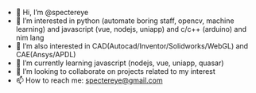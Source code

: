 - 👋 Hi, I’m @spectereye
- 👀 I’m interested in python (automate boring staff, opencv, machine learning) and javascript (vue, nodejs, uniapp) and c/c++ (arduino) and nim lang
- 👀 I’m also interested in CAD(Autocad/Inventor/Solidworks/WebGL) and CAE(Ansys/APDL)
- 🌱 I’m currently learning javascript (nodejs, vue, uniapp, quasar)
- 💞️ I’m looking to collaborate on projects related to my interest
- 📫 How to reach me: spectereye@gmail.com

<!---
spectereye/spectereye is a ✨ special ✨ repository because its `README.md` (this file) appears on your GitHub profile.
You can click the Preview link to take a look at your changes.
--->
